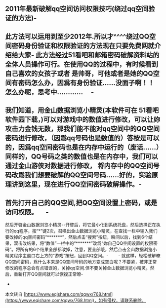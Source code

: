 2011年最新破解qq空间访问权限技巧(绕过qq空间验证的方法)-
-
此方法可以运用到至少2012年.所以才^^^^绕过QQ空间密码身份验证和权限验证的方法现在只要免费网就介绍给大家-
此方法经过51看吧和邮箱密码破解资料站的全体人员操作可行。在使用QQ的过程中，有时候看到自己喜欢的女孩子或者 是帅哥，可他或者是她的QQ空间有密码怎么办，因爲有身份验证……没面子啊！！怎么办呢，思考中………… 　-
-
我们知道，用金山数据浏览小精灵(本软件可在 51看吧软件园下载，)可以对游戏中的数值进行修改，可以让妳攻击力金钱无数，那我们能不能对qq空间中的QQ空间密码进行修改，（因爲qq号码也是数值的）答桉是可以的，因爲qq空间密码也是在内存中运行的（废话……）同样的，QQ号码之类的数值也是在内存中，我们可以通过金山游侠对数据进行修改， 将内存中的QQ空间号码改爲我们想要破解的QQ空间号码……好的，实验原理讲到这里，现在进行QQ空间密码破解操作。-
-
首先打开自己的QQ空间,把QQ空间设置上密码，或是访问权限。 　-
-
然后开啓金山数据浏览小精灵--开啓后，将它最小化到系统托盘，然后选择正在执行的qq程序，按“\*”键2次，召唤出金山数据浏览小精灵，在查找一栏中输入我们要改掉的qq空间密码“\*\*\*\*\*\*\*”，然后点击“搜索”按纽，瞬间以后，找到6个结果，双击改结果，将“数值”一栏中的“\*\*\*\*\*\*\*”改爲“妳自己QQ空间设置的权限密码”。将所有的6个结果全部都改掉，注意，要全部哦，然后点击金山数据浏览小精灵程序主窗口右上方的“游戏”按纽，回到QQ空间。-
　　-
就这样，轻松破解暸QQ空间密码，爲什么本来是QQ空间号码的地方变成空白呢？不要紧，被非正常修改的程序总会有点错误的，关掉qq空间.但不要关掉金山数据浏览小精灵。然后，重新打开QQ空间就可以恢複正常暸-

-

本文转自 [https://www.eqishare.com/qqwx/768.html](https://www.eqishare.com/qqwx/768.html)，如有侵权，请联系删除。